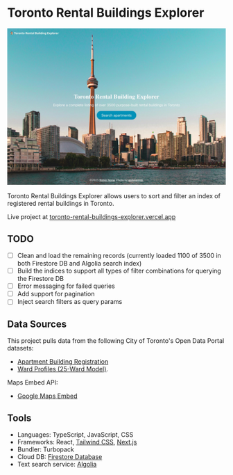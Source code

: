 # Toronto Rental Buildings Explorer

![Landing page](./public/home-page-screenshot.jpg)

Toronto Rental Buildings Explorer allows users to sort and filter an index of registered rental buildings in Toronto.

Live project at [toronto-rental-buildings-explorer.vercel.app](https://toronto-rental-buildings-explorer.vercel.app/)

## TODO
- [ ] Clean and load the remaining records (currently loaded 1100 of 3500 in both Firestore DB and Algolia search index)
- [ ] Build the indices to support all types of filter combinations for querying the Firestore DB
- [ ] Error messaging for failed queries
- [ ] Add support for pagination
- [ ] Inject search filters as query params

## Data Sources

This project pulls data from the following City of Toronto's Open Data Portal datasets:

- [Apartment Building Registration](https://open.toronto.ca/dataset/apartment-building-registration/)
- [Ward Profiles (25-Ward Model)](https://open.toronto.ca/dataset/ward-profiles-25-ward-model/).

Maps Embed API:

- [Google Maps Embed](https://developers.google.com/maps/documentation/embed/get-started)

## Tools

- Languages: TypeScript, JavaScript, CSS
- Frameworks: React, [Tailwind CSS](https://tailwindcss.com), [Next.js](https://nextjs.org/docs)
- Bundler: Turbopack
- Cloud DB: [Firestore Database](https://firebase.google.com/docs/firestore)
- Text search service: [Algolia](https://www.algolia.com/doc/api-client/javascript/getting-started/#install)
